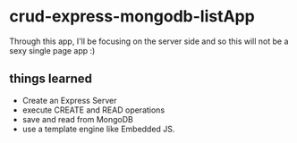 # crud-express-mongodb-listApp

Through this app, I'll be focusing on the server side and so this will not be a sexy single page app :)

## things learned
- Create an Express Server
- execute CREATE and READ operations
- save and read from MongoDB
- use a template engine like Embedded JS.
